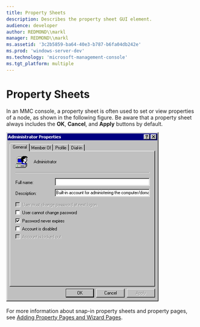 ```yaml
---
title: Property Sheets
description: Describes the property sheet GUI element.
audience: developer
author: REDMOND\\markl
manager: REDMOND\\markl
ms.assetid: '3c2b5859-ba64-40e3-b787-b6fa04db242e'
ms.prod: 'windows-server-dev'
ms.technology: 'microsoft-management-console'
ms.tgt_platform: multiple
---
```


# Property Sheets

In an MMC console, a property sheet is often used to set or view properties of a node, as shown in the following figure. Be aware that a property sheet always includes the **OK**, **Cancel**, and **Apply** buttons by default.

![administrator properties dialog box](images/proppage.png)

For more information about snap-in property sheets and property pages, see [Adding Property Pages and Wizard Pages](adding-property-pages-and-wizard-pages.md).

 

 





